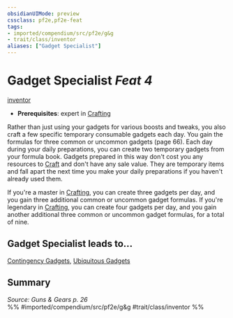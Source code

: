 ```yaml
---
obsidianUIMode: preview
cssclass: pf2e,pf2e-feat
tags:
- imported/compendium/src/pf2e/g&g
- trait/class/inventor
aliases: ["Gadget Specialist"]
---
```

# Gadget Specialist  *Feat 4*  
[inventor](rules/traits/inventor-g-g.md)  

- **Prerequisites**: expert in [Crafting](../skills.md#Crafting)

Rather than just using your gadgets for various boosts and tweaks, you also craft a few specific temporary consumable gadgets each day. You gain the formulas for three common or uncommon gadgets (page 66). Each day during your daily preparations, you can create two temporary gadgets from your formula book. Gadgets prepared in this way don't cost you any resources to [Craft](craft.md) and don't have any sale value. They are temporary items and fall apart the next time you make your daily preparations if you haven't already used them.

If you're a master in [Crafting](../skills.md#Crafting), you can create three gadgets per day, and you gain three additional common or uncommon gadget formulas. If you're legendary in [Crafting](../skills.md#Crafting), you can create four gadgets per day, and you gain another additional three common or uncommon gadget formulas, for a total of nine.

## Gadget Specialist leads to...

[Contingency Gadgets](contingency-gadgets-g-g.md), [Ubiquitous Gadgets](ubiquitous-gadgets-g-g.md)

## Summary

*Source: Guns & Gears p. 26*  
%% #imported/compendium/src/pf2e/g&g #trait/class/inventor %%